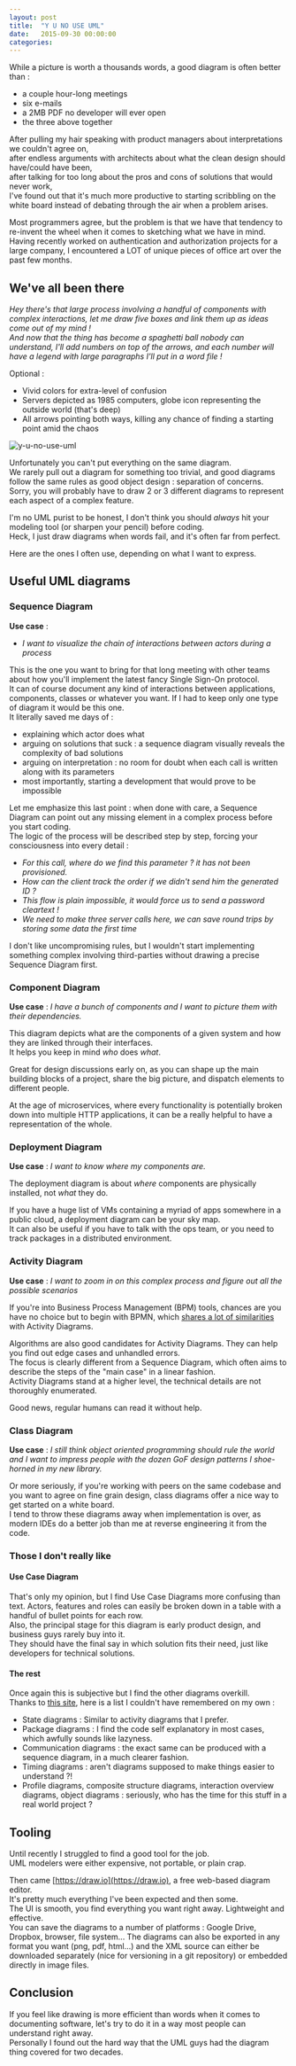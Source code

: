 ```yaml
---
layout: post
title:  "Y U NO USE UML"
date:   2015-09-30 00:00:00
categories: 
---
```


While a picture is worth a thousands words, a good diagram is often better than : 

 * a couple hour-long meetings
 * six e-mails 
 * a 2MB PDF no developer will ever open
 * the three above together

After pulling my hair speaking with product managers about interpretations we couldn't agree on,  
after endless arguments with architects about what the clean design should have/could have been,  
after talking for too long about the pros and cons of solutions that would never work,  
I've found out that it's much more productive to starting scribbling on the white board instead of debating through the air when a problem arises.

Most programmers agree, but the problem is that we have that tendency to re-invent the wheel when it comes to sketching what we have in mind.  
Having recently worked on authentication and authorization projects for a large company, I encountered a LOT of unique pieces of office art over the past few months.

## We've all been there

_Hey there's that large process involving a handful of components with complex interactions, 
let me draw five boxes and link them up as ideas come out of my mind !  
And now that the thing has become a spaghetti ball nobody can understand, I'll add numbers on top of the arrows, 
and each number will have a legend with large paragraphs I'll put in a word file !_

Optional :

 * Vivid colors for extra-level of confusion
 * Servers depicted as 1985 computers, globe icon representing the outside world (that's deep)
 * All arrows pointing both ways, killing any chance of finding a starting point amid the chaos

![y-u-no-use-uml](/images/y-u-no-use-uml.jpg)

Unfortunately you can't put everything on the same diagram.  
We rarely pull out a diagram for something too trivial, 
and good diagrams follow the same rules as good object design : separation of concerns.  
Sorry, you will probably have to draw 2 or 3 different diagrams to represent each aspect of a complex feature.

I'm no UML purist to be honest, I don't think you should *always* hit your modeling tool (or sharpen your pencil) before coding.  
Heck, I just draw diagrams when words fail, and it's often far from perfect.  

Here are the ones I often use, depending on what I want to express.

## Useful UML diagrams

### Sequence Diagram

**Use case** : 

 * _I want to visualize the chain of interactions between actors during a process_

This is the one you want to bring for that long meeting with other teams about how you'll implement the latest fancy Single Sign-On protocol.  
It can of course document any kind of interactions between applications, components, classes or whatever you want.
If I had to keep only one type of diagram it would be this one.  
It literally saved me days of :

 * explaining which actor does what
 * arguing on solutions that suck : a sequence diagram visually reveals the complexity of bad solutions
 * arguing on interpretation : no room for doubt when each call is written along with its parameters
 * most importantly, starting a development that would prove to be impossible

Let me emphasize this last point : when done with care, a Sequence Diagram can point out any missing element in a complex process before you start coding.  
The logic of the process will be described step by step, forcing your consciousness into every detail :

 * _For this call, where do we find this parameter ? it has not been provisioned._
 * _How can the client track the order if we didn't send him the generated ID ?_
 * _This flow is plain impossible, it would force us to send a password cleartext !_
 * _We need to make three server calls here, we can save round trips by storing some data the first time_

I don't like uncompromising rules, but I wouldn't start implementing something complex involving 
third-parties without drawing a precise Sequence Diagram first.

### Component Diagram

**Use case** : _I have a bunch of components and I want to picture them with their dependencies._

This diagram depicts what are the components of a given system and how they are linked through their interfaces.  
It helps you keep in mind _who_ does _what_.

Great for design discussions early on, as you can shape up the main building blocks of a project, 
share the big picture, and dispatch elements to different people.

At the age of microservices, where every functionality is potentially broken down into multiple HTTP applications, 
it can be a really helpful to have a representation of the whole.

### Deployment Diagram

**Use case** : _I want to know where my components are._

The deployment diagram is about _where_ components are physically installed, not _what_ they do.  

If you have a huge list of VMs containing a myriad of apps somewhere in a public cloud, 
a deployment diagram can be your sky map.  
It can also be useful if you have to talk with the ops team, 
or you need to track packages in a distributed environment.  

### Activity Diagram

**Use case** : _I want to zoom in on this complex process and figure out all the possible scenarios_

If you're into Business Process Management (BPM) tools, 
chances are you have no choice but to begin with BPMN, which 
[shares a lot of similarities](http://www.sparxsystems.com/enterprise_architect_user_guide/9.2/model_simulation/bpmn_simulation_comparison.html) 
with Activity Diagrams.  

Algorithms are also good candidates for Activity Diagrams. They can help you find out edge cases and unhandled errors.  
The focus is clearly different from a Sequence Diagram, which often aims to describe the steps of the "main case" in a linear fashion.  
Activity Diagrams stand at a higher level, the technical details are not thoroughly enumerated.

Good news, regular humans can read it without help.  

### Class Diagram

**Use case** : _I still think object oriented programming should rule the world and 
I want to impress people with the dozen GoF design patterns I shoe-horned in my new library._

Or more seriously, if you're working with peers on the same codebase and you want to agree on fine grain design, 
class diagrams offer a nice way to get started on a white board.  
I tend to throw these diagrams away when implementation is over, 
as modern IDEs do a better job than me at reverse engineering it from the code.

### Those I don't really like

#### Use Case Diagram
That's only my opinion, but I find Use Case Diagrams more confusing than text. 
Actors, features and roles can easily be broken down in a table with a handful of bullet points for each row.  
Also, the principal stage for this diagram is early product design, and business guys rarely buy into it.  
They should have the final say in which solution fits their need, just like developers for technical solutions.

#### The rest

Once again this is subjective but I find the other diagrams overkill.  
Thanks to [this site](http://creately.com/blog/diagrams/uml-diagram-types-examples), here is a list I couldn't have remembered on my own : 

 * State diagrams : Similar to activity diagrams that I prefer.
 * Package diagrams : I find the code self explanatory in most cases, which awfully sounds like lazyness.
 * Communication diagrams : the exact same can be produced with a sequence diagram, in a much clearer fashion.
 * Timing diagrams : aren't diagrams supposed to make things easier to understand ?!
 * Profile diagrams, composite structure diagrams, interaction overview diagrams, object diagrams : seriously, who has the time for this stuff in a real world project ?

## Tooling

Until recently I struggled to find a good tool for the job.  
UML modelers were either expensive, not portable, or plain crap.  

Then came [https://draw.io](https://draw.io), a free web-based diagram editor.  
It's pretty much everything I've been expected and then some.  
The UI is smooth, you find everything you want right away. Lightweight and effective.  
You can save the diagrams to a number of platforms : Google Drive, Dropbox, browser, file system...
The diagrams can also be exported in any format you want (png, pdf, html...) 
and the XML source can either be downloaded separately (nice for versioning in a git repository) 
or embedded directly in image files.

## Conclusion

If you feel like drawing is more efficient than words when it comes to documenting software, 
let's try to do it in a way most people can understand right away.  
Personally I found out the hard way that the UML guys had the diagram thing covered for two decades.
